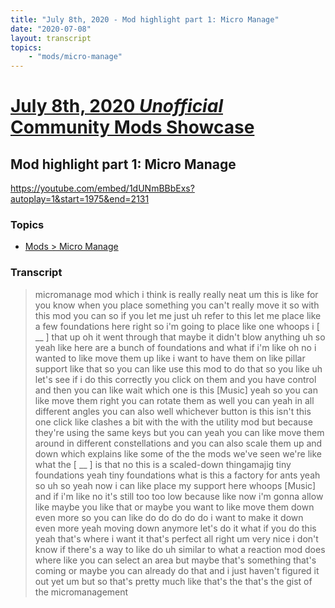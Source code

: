 ```yaml
---
title: "July 8th, 2020 - Mod highlight part 1: Micro Manage"
date: "2020-07-08"
layout: transcript
topics: 
    - "mods/micro-manage"
---
```

# [July 8th, 2020 *Unofficial* Community Mods Showcase](../2020-07-08.md)
## Mod highlight part 1: Micro Manage
https://youtube.com/embed/1dUNmBBbExs?autoplay=1&start=1975&end=2131
### Topics
* [Mods > Micro Manage](../topics/mods/micro-manage.md)

### Transcript

> micromanage mod which i think is really
> really neat
> um this is like for you know when you
> place something you can't really move it
> so with this mod you can so if you let
> me just uh refer to this let me place
> like
> a few foundations here right so i'm
> going to place like one
> whoops i [ __ ] that up oh it went
> through that
> maybe it didn't blow anything uh so yeah
> like here are a bunch of foundations and
> what if i'm like oh no i wanted to like
> move them up like i want to have them on
> like pillar support like that
> so you can like use this mod to do that
> so you like
> uh let's see if i do this correctly you
> click on them and you have control
> and then you can like wait
> which one is this
> [Music]
> yeah so you can like move them right you
> can rotate them as well
> you can yeah in all different angles you
> can also
> well whichever button is this isn't this
> one click
> like clashes a bit with the
> with the utility mod but because they're
> using the same
> keys but you can yeah you can like move
> them around in different
> constellations and you can also scale
> them up and down
> which explains like some of the the
> mods we've seen we're like what the [ __ ]
> is that no this is a scaled-down
> thingamajig
> tiny foundations yeah tiny foundations
> what is this a factory for ants
> yeah so uh
> so yeah now i can like place my support
> here whoops
> [Music]
> and if i'm like no it's still too too
> low because like now i'm gonna
> allow
> like maybe you like that or maybe you
> want to like move them down even more so
> you can like do do do do do i want to
> make it down even more
> yeah moving down anymore let's do it
> what if you
> do this
> yeah that's where i want it that's
> perfect all right
> um very nice i don't know if there's a
> way to like
> do uh similar to what a reaction mod
> does where like you can select an area
> but maybe that's something that's coming
> or maybe you can already do that and i
> just haven't figured it out yet
> um but so
> that's pretty much like that's the
> that's the gist of the micromanagement
